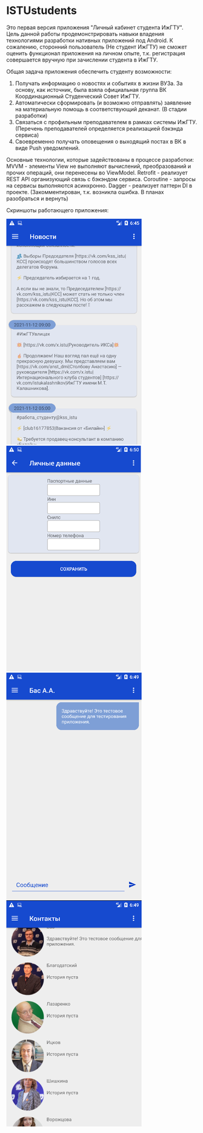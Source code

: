 # ISTUstudents
Это первая версия приложения "Личный кабинет студента ИжГТУ".
Цель данной работы продемонстрировать навыки владения технологиями разработки нативных приложений под Android.
К сожалению, сторонний пользователь (Не студент ИжГТУ) не сможет оценить функционал приложения на личном опыте, т.к. регистрация совершается вручную при зачислении студента в ИжГТУ.

Общая задача приложения обеспечить студенту возможности:
1) Получать информацию о новостях и событиях в жизни ВУЗа. За основу, как источник, была взяла официальная группа ВК Координационный Студенческий Совет ИжГТУ.
2) Автоматически сформировать (и возможно отправлять) заявление на материальную помощь в соответствующий деканат. (В стадии разработки)
3) Связаться с профильным преподавателем в рамках системы ИжГТУ. (Перечень преподавателей определяется реализацией бэкэнда сервиса)
4) Своевременно получать оповещения о выходящий постах в ВК в виде Push уведомлений.

Основные технологии, которые задействованы в процессе разработки:
MVVM - элементы View не выполняют вычислений, преобразований и прочих операций, они перенесены во ViewModel.
Retrofit - реализует REST API организующий связь с бэкэндом сервиса.
Coroutine - запросы на сервисы выполняются асинхронно.
Dagger - реализует паттерн DI в проекте. (Закомментирован, т.к. возникла ошибка. В планах разобраться и вернуть)

Скриншоты работающего приложения:

![alt text](image.png "Описание будет тут")
![alt text](personal.PNG "Описание будет тут")
![alt text](chat.PNG "Описание будет тут")
![alt text](chat_list.PNG "Описание будет тут")
